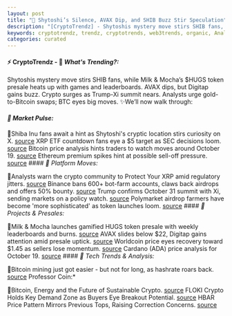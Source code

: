```yaml
---
layout: post
title: "🌌 Shytoshi’s Silence, AVAX Dip, and SHIB Buzz Stir Speculation"
description: "[CryptoTrendz] - Shytoshis mystery move stirs SHIB fans, while Milk & Mocha’s $HUGS token presale heats up with games and leaderboards. AVAX dips, but Digitap gains buzz. Crypto surges as Trump-Xi summit nears. Analysts urge gold-to-Bitcoin swaps; BTC eyes big moves."
keywords: cryptotrendz, trendz, cryptotrends, web3trends, organic, Analyst, Crypto, Token, SEC, Analysis, Trump, mining, XRP, Airdrop
categories: curated
---
```


#### ⚡ CryptoTrendz - 📌 *What's Trending?:*

Shytoshis mystery move stirs SHIB fans, while Milk & Mocha’s $HUGS token presale heats up with games and leaderboards. AVAX dips, but Digitap gains buzz. Crypto surges as Trump-Xi summit nears. Analysts urge gold-to-Bitcoin swaps; BTC eyes big moves. ✨We’ll now walk through:


#### *🔖 Market Pulse:*  

🔹Shiba Inu fans await a hint as Shytoshi's cryptic location stirs curiosity on X. [source](https://s.avyag.com/hybg) XRP ETF countdown fans eye a $5 target as SEC decisions loom. [source](https://s.avyag.com/4rp8) Bitcoin price analysis hints traders to watch moves around October 19. [source](https://s.avyag.com/h58e) Ethereum premium spikes hint at possible sell-off pressure. [source](https://s.avyag.com/s6t1) #### *🔖 Platform Moves:*  

🔹Analysts warn the crypto community to Protect Your XRP amid regulatory jitters. [source](https://s.avyag.com/rsi6) Binance bans 600+ bot-farm accounts, claws back airdrops and offers 50% bounty. [source](https://s.avyag.com/40hd) Trump confirms October 31 summit with Xi, sending markets on a policy watch. [source](https://s.avyag.com/89c2) Polymarket airdrop farmers have become 'more sophisticated' as token launches loom. [source](https://s.avyag.com/ru0s) #### *🔖 Projects & Presales:*  

🔹Milk & Mocha launches gamified HUGS token presale with weekly leaderboards and burns. [source](https://s.avyag.com/d8bg) AVAX slides below $22, Digitap gains attention amid presale uptick. [source](https://s.avyag.com/97x9) Worldcoin price eyes recovery toward $1.45 as sellers lose momentum. [source](https://s.avyag.com/665h) Cardano (ADA) price analysis for October 19. [source](https://s.avyag.com/j4a0) #### *🔖 Tech Trends & Analysis:*  

🔹Bitcoin mining just got easier - but not for long, as hashrate roars back. [source](https://s.avyag.com/xrr2) Professor Coin:*  

🔹Bitcoin, Energy and the Future of Sustainable Crypto. [source](https://s.avyag.com/ja7l) FLOKI Crypto Holds Key Demand Zone as Buyers Eye Breakout Potential. [source](https://s.avyag.com/xsed) HBAR Price Pattern Mirrors Previous Tops, Raising Correction Concerns. [source](https://s.avyag.com/er3u)
